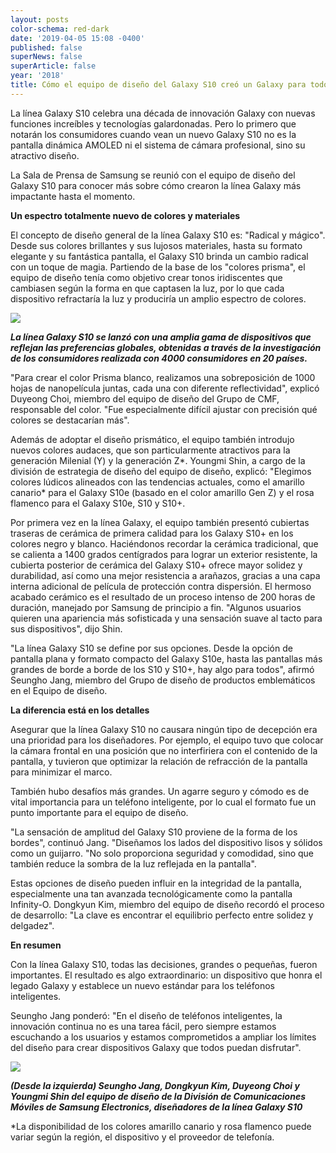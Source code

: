 ```yaml
---
layout: posts
color-schema: red-dark
date: '2019-04-05 15:08 -0400'
published: false
superNews: false
superArticle: false
year: '2018'
title: Cómo el equipo de diseño del Galaxy S10 creó un Galaxy para todos
---
```

La línea Galaxy S10 celebra una década de innovación Galaxy con nuevas funciones increíbles y tecnologías galardonadas. Pero lo primero que notarán los consumidores cuando vean un nuevo Galaxy S10 no es la pantalla dinámica AMOLED ni el sistema de cámara profesional, sino su atractivo diseño.

La Sala de Prensa de Samsung se reunió con el equipo de diseño del Galaxy S10 para conocer más sobre cómo crearon la línea Galaxy más impactante hasta el momento.

**Un espectro totalmente nuevo de colores y materiales**

El concepto de diseño general de la línea Galaxy S10 es: "Radical y mágico". Desde sus colores brillantes y sus lujosos materiales, hasta su formato elegante y su fantástica pantalla, el Galaxy S10 brinda un cambio radical con un toque de magia. Partiendo de la base de los "colores prisma", el equipo de diseño tenía como objetivo crear tonos iridiscentes que cambiasen según la forma en que captasen la luz, por lo que cada dispositivo refractaría la luz y produciría un amplio espectro de colores.

![](https://img.global.news.samsung.com/latin/wp-content/uploads/2019/04/Galaxy-S10-Design-Interview_main_1_F.jpg)
 
_**La línea Galaxy S10 se lanzó con una amplia gama de dispositivos que reflejan las preferencias globales, obtenidas a través de la investigación de los consumidores realizada con 4000 consumidores en 20 países.**_

"Para crear el color Prisma blanco, realizamos una sobreposición de 1000 hojas de nanopelícula juntas, cada una con diferente reflectividad", explicó Duyeong Choi, miembro del equipo de diseño del Grupo de CMF, responsable del color. "Fue especialmente difícil ajustar con precisión qué colores se destacarían más". 

Además de adoptar el diseño prismático, el equipo también introdujo nuevos colores audaces, que son particularmente atractivos para la generación Milenial (Y) y la generación Z*. Youngmi Shin, a cargo de la división de estrategia de diseño del equipo de diseño, explicó: "Elegimos colores lúdicos alineados con las tendencias actuales, como el amarillo canario* para el Galaxy S10e (basado en el color amarillo Gen Z) y el rosa flamenco para el Galaxy S10e, S10 y S10+.

Por primera vez en la línea Galaxy, el equipo también presentó cubiertas traseras de cerámica de primera calidad para los Galaxy S10+ en los colores negro y blanco. Haciéndonos recordar la cerámica tradicional, que se calienta a 1400 grados centígrados para lograr un exterior resistente, la cubierta posterior de cerámica del Galaxy S10+ ofrece mayor solidez y durabilidad, así como una mejor resistencia a arañazos, gracias a una capa interna adicional de película de protección contra dispersión. El hermoso acabado cerámico es el resultado de un proceso intenso de 200 horas de duración, manejado por Samsung de principio a fin. "Algunos usuarios quieren una apariencia más sofisticada y una sensación suave al tacto para sus dispositivos", dijo Shin. 

"La línea Galaxy S10 se define por sus opciones. Desde la opción de pantalla plana y formato compacto del Galaxy S10e, hasta las pantallas más grandes de borde a borde de los S10 y S10+, hay algo para todos", afirmó Seungho Jang, miembro del Grupo de diseño de productos emblemáticos en el Equipo de diseño. 

**La diferencia está en los detalles**

Asegurar que la línea Galaxy S10 no causara ningún tipo de decepción era una prioridad para los diseñadores. Por ejemplo, el equipo tuvo que colocar la cámara frontal en una posición que no interfiriera con el contenido de la pantalla, y tuvieron que optimizar la relación de refracción de la pantalla para minimizar el marco.

También hubo desafíos más grandes. Un agarre seguro y cómodo es de vital importancia para un teléfono inteligente, por lo cual el formato fue un punto importante para el equipo de diseño.

"La sensación de amplitud del Galaxy S10 proviene de la forma de los bordes", continuó Jang. "Diseñamos los lados del dispositivo lisos y sólidos como un guijarro. "No solo proporciona seguridad y comodidad, sino que también reduce la sombra de la luz reflejada en la pantalla".

Estas opciones de diseño pueden influir en la integridad de la pantalla, especialmente una tan avanzada tecnológicamente como la pantalla Infinity-O. Dongkyun Kim, miembro del equipo de diseño recordó el proceso de desarrollo: "La clave es encontrar el equilibrio perfecto entre solidez y delgadez".

**En resumen**

Con la línea Galaxy S10, todas las decisiones, grandes o pequeñas, fueron importantes. El resultado es algo extraordinario: un dispositivo que honra el legado Galaxy y establece un nuevo estándar para los teléfonos inteligentes.

Seungho Jang ponderó: "En el diseño de teléfonos inteligentes, la innovación continua no es una tarea fácil, pero siempre estamos escuchando a los usuarios y estamos comprometidos a ampliar los límites del diseño para crear dispositivos Galaxy que todos puedan disfrutar".

![](https://img.global.news.samsung.com/latin/wp-content/uploads/2019/04/Galaxy-S10-Design-Interview_main_5.jpg)
 
_**(Desde la izquierda) Seungho Jang, Dongkyun Kim, Duyeong Choi y Youngmi Shin del equipo de diseño de la División de Comunicaciones Móviles de Samsung Electronics, diseñadores de la línea Galaxy S10**_

*La disponibilidad de los colores amarillo canario y rosa flamenco puede variar según la región, el dispositivo y el proveedor de telefonía.